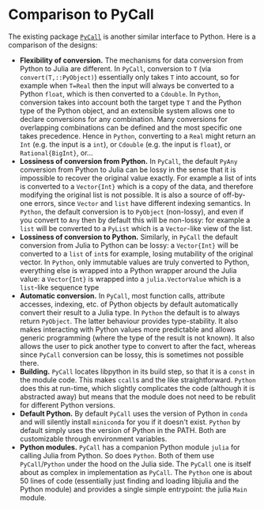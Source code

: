 # Comparison to PyCall

The existing package [`PyCall`](https://github.com/JuliaPy/PyCall.jl) is another similar interface to Python. Here is a comparison of the designs:
- **Flexibility of conversion.** The mechanisms for data conversion from Python to Julia are different. In `PyCall`, conversion to `T` (via `convert(T,::PyObject)`) essentially only takes `T` into account, so for example when `T=Real` then the input will always be converted to a Python `float`, which is then converted to a `Cdouble`. In `Python`, conversion takes into account both the target type `T` and the Python type of the Python object, and an extensible system allows one to declare conversions for any combination. Many conversions for overlapping combinations can be defined and the most specific one takes precedence. Hence in `Python`, converting to a `Real` might return an `Int` (e.g. the input is a `int`), or `Cdouble` (e.g. the input is `float`), or `Rational{BigInt}`, or...
- **Lossiness of conversion from Python.** In `PyCall`, the default `PyAny` conversion from Python to Julia can be lossy in the sense that it is impossible to recover the original value exactly. For example a list of ints is converted to a `Vector{Int}` which is a copy of the data, and therefore modifying the original list is not possible. It is also a source of off-by-one errors, since `Vector` and `list` have different indexing semantics. In `Python`, the default conversion is to `PyObject` (non-lossy), and even if you convert to `Any` then by default this will be non-lossy: for example a `list` will be converted to a `PyList` which is a `Vector`-like view of the list.
- **Lossiness of conversion to Python.** Similarly, in `PyCall` the default conversion from Julia to Python can be lossy: a `Vector{Int}` will be converted to a `list` of `int`s for example, losing mutability of the original vector. In `Python`, only immutable values are truly converted to Python, everything else is wrapped into a Python wrapper around the Julia value: a `Vector{Int}` is wrapped into a `julia.VectorValue` which is a `list`-like sequence type
- **Automatic conversion.** In `PyCall`, most function calls, attribute accesses, indexing, etc. of Python objects by default automatically convert their result to a Julia type. In `Python` the default is to always return `PyObject`. The latter behaviour provides type-stability. It also makes interacting with Python values more predictable and allows generic programming (where the type of the result is not known). It also allows the user to pick another type to convert to after the fact, whereas since `PyCall` conversion can be lossy, this is sometimes not possible there.
- **Building.** `PyCall` locates libpython in its build step, so that it is a `const` in the module code. This makes `ccall`s and the like straightforward. `Python` does this at run-time, which slightly complicates the code (although it is abstracted away) but means that the module does not need to be rebulit for different Python versions.
- **Default Python.** By default `PyCall` uses the version of Python in `conda` and will silently install `miniconda` for you if it doesn't exist. `Python` by default simply uses the version of Python in the PATH. Both are customizable through environment variables.
- **Python modules.** `PyCall` has a companion Python module `julia` for calling Julia from Python. So does `Python`. Both of them use `PyCall`/`Python` under the hood on the Julia side. The `PyCall` one is itself about as complex in implementation as `PyCall`. The `Python` one is about 50 lines of code (essentially just finding and loading libjulia and the Python module) and provides a single simple entrypoint: the julia `Main` module.
